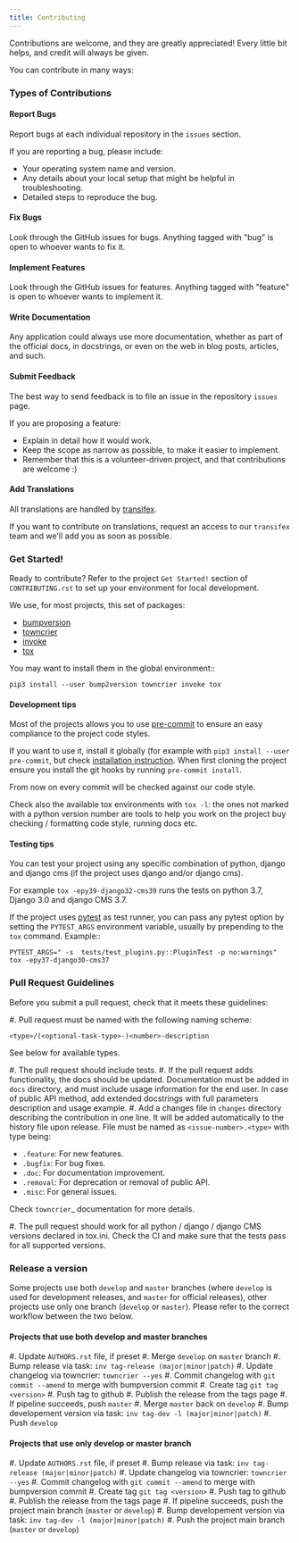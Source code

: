 ```yaml
---
title: Contributing
---
```


Contributions are welcome, and they are greatly appreciated! Every
little bit helps, and credit will always be given.

You can contribute in many ways:

### Types of Contributions

#### Report Bugs

Report bugs at each individual repository in the `issues` section.

If you are reporting a bug, please include:

* Your operating system name and version.
* Any details about your local setup that might be helpful in troubleshooting.
* Detailed steps to reproduce the bug.

#### Fix Bugs

Look through the GitHub issues for bugs. Anything tagged with "bug"
is open to whoever wants to fix it.

#### Implement Features

Look through the GitHub issues for features. Anything tagged with "feature"
is open to whoever wants to implement it.

#### Write Documentation

Any application could always use more documentation, whether as part of the
official docs, in docstrings, or even on the web in blog posts,
articles, and such.

#### Submit Feedback

The best way to send feedback is to file an issue in the repository `issues` page.

If you are proposing a feature:

* Explain in detail how it would work.
* Keep the scope as narrow as possible, to make it easier to implement.
* Remember that this is a volunteer-driven project, and that contributions
  are welcome :)

#### Add Translations

All translations are handled by [transifex](https://app.transifex.com/nephila/>).

If you want to contribute on translations, request an access to our `transifex` team and we'll add you
as soon as possible.

### Get Started!

Ready to contribute? Refer to the project `Get Started!` section of `CONTRIBUTING.rst`
to set up your environment for local development.

We use, for most projects, this set of packages:

- [bumpversion](https://pypi.org/project/bump2version/)
- [towncrier](https://pypi.org/project/towncrier/#news-fragments)
- [invoke](https://pypi.org/project/invoke/)
- [tox](https://pypi.org/project/tox/)

You may want to install them in the global environment::

    pip3 install --user bump2version towncrier invoke tox

#### Development tips

Most of the projects allows you to use [pre-commit](https://pre-commit.com/) to ensure an easy compliance
to the project code styles.

If you want to use it, install it globally (for example with `pip3 install --user pre-commit`,
but check [installation instruction](https://pre-commit.com/#install>).
When first cloning the project ensure you install the git hooks by running `pre-commit install`.

From now on every commit will be checked against our code style.

Check also the available tox environments with `tox -l`: the ones not marked with a python version number are tools
to help you work on the project buy checking / formatting code style, running docs etc.

#### Testing tips

You can test your project using any specific combination of python, django and django cms (if the project uses django and/or django cms).

For example `tox -epy39-django32-cms39` runs the tests on python 3.7, Django 3.0 and django CMS 3.7.

If the project uses [pytest](https://pytest.org/) as test runner, you can pass any pytest option by setting the
`PYTEST_ARGS` environment variable, usually by prepending to the `tox` command. Example::

    PYTEST_ARGS=" -s  tests/test_plugins.py::PluginTest -p no:warnings" tox -epy37-django30-cms37

### Pull Request Guidelines

Before you submit a pull request, check that it meets these guidelines:

#. Pull request must be named with the following naming scheme:

   `<type>/(<optional-task-type>-)<number>-description`

   See below for available types.

#. The pull request should include tests.
#. If the pull request adds functionality, the docs should be updated.
   Documentation must be added in `docs` directory, and must include usage
   information for the end user.
   In case of public API method, add extended docstrings with full parameters
   description and usage example.
#. Add a changes file in `changes` directory describing the contribution in
   one line. It will be added automatically to the history file upon release.
   File must be named as `<issue-number>.<type>` with type being:

   * `.feature`: For new features.
   * `.bugfix`: For bug fixes.
   * `.doc`: For documentation improvement.
   * `.removal`: For deprecation or removal of public API.
   * `.misc`: For general issues.

   Check `towncrier`_ documentation for more details.

#. The pull request should work for all python / django / django CMS versions
   declared in tox.ini.
   Check the CI and make sure that the tests pass for all supported versions.

### Release a version

Some projects use both `develop` and `master` branches (where `develop` is used for development releases,
and `master` for official releases), other projects use only one branch (`develop` or `master`).
Please refer to the correct workflow between the two below.

#### Projects that use both develop and master branches

#. Update `AUTHORS.rst` file, if preset
#. Merge `develop` on `master` branch
#. Bump release via task: `inv tag-release (major|minor|patch)`
#. Update changelog via towncrier: `towncrier --yes`
#. Commit changelog with `git commit --amend` to merge with bumpversion commit
#. Create tag `git tag <version>`
#. Push tag to github
#. Publish the release from the tags page
#. If pipeline succeeds, push `master`
#. Merge `master` back on `develop`
#. Bump developement version via task: `inv tag-dev -l (major|minor|patch)`
#. Push `develop`

#### Projects that use only develop or master branch

#. Update `AUTHORS.rst` file, if preset
#. Bump release via task: `inv tag-release (major|minor|patch)`
#. Update changelog via towncrier: `towncrier --yes`
#. Commit changelog with `git commit --amend` to merge with bumpversion commit
#. Create tag `git tag <version>`
#. Push tag to github
#. Publish the release from the tags page
#. If pipeline succeeds, push the project main branch (`master` or `develop`)
#. Bump developement version via task: `inv tag-dev -l (major|minor|patch)`
#. Push the project main branch (`master` or `develop`)
